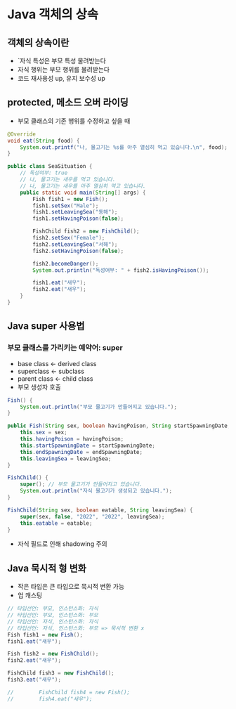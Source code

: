 # Java 객체의 상속
## 객체의 상속이란

- `자식 특성은 부모 특성 물려받는다
- 자식 행위는 부모 행위를 물려받는다
- 코드 재사용성 up, 유지 보수성 up

## protected, 메소드 오버 라이딩

- 부모 클래스의 기존 행위를 수정하고 싶을 때

```java
@Override
void eat(String food) {
    System.out.printf("나, 물고기는 %s를 아주 열심히 먹고 있습니다.\n", food);
}
```

```java
public class SeaSituation {
    // 독성여부: true
    // 나, 물고기는 새우를 먹고 있습니다.
    // 나, 물고기는 새우를 아주 열심히 먹고 있습니다.
    public static void main(String[] args) {
        Fish fish1 = new Fish();
        fish1.setSex("Male");
        fish1.setLeavingSea("동해");
        fish1.setHavingPoison(false);

        FishChild fish2 = new FishChild();
        fish2.setSex("Female");
        fish2.setLeavingSea("서해");
        fish2.setHavingPoison(false);

        fish2.becomeDanger();
        System.out.println("독성여부: " + fish2.isHavingPoison());

        fish1.eat("새우");
        fish2.eat("새우");
    }
}
```

## Java super 사용법

### 부모 클래스를 가리키는 예약어: super

- base class ← derived class
- superclass ← subclass
- parent class ← child class
- 부모 생성자 호출

```java
Fish() {
    System.out.println("부모 물고기가 만들어지고 있습니다.");
}

public Fish(String sex, boolean havingPoison, String startSpawningDate, String endSpawningDate, String leavingSea) {
    this.sex = sex;
    this.havingPoison = havingPoison;
    this.startSpawningDate = startSpawningDate;
    this.endSpawningDate = endSpawningDate;
    this.leavingSea = leavingSea;
}
```

```java
FishChild() {
    super(); // 부모 물고기가 만들어지고 있습니다.
    System.out.println("자식 물고기가 생성되고 있습니다.");
}

FishChild(String sex, boolean eatable, String leavingSea) {
    super(sex, false, "2022", "2022", leavingSea);
    this.eatable = eatable;
}
```

- 자식 필드로 인해 shadowing 주의

## Java 묵시적 형 변화

- 작은 타입은 큰 타입으로 묵시적 변환 가능
- 업 캐스팅

```java
// 타입선언: 부모, 인스턴스화: 자식
// 타입선언: 부모, 인스턴스화: 부모
// 타입선언: 자식, 인스턴스화: 자식
// 타입선언: 자식, 인스턴스화: 부모 => 묵시적 변환 x
Fish fish1 = new Fish();
fish1.eat("새우");

Fish fish2 = new FishChild();
fish2.eat("새우");

FishChild fish3 = new FishChild();
fish3.eat("새우");

//        FishChild fish4 = new Fish();
//        fish4.eat("새우");
```
